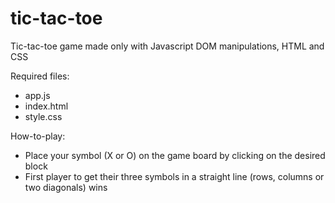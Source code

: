 # tic-tac-toe
Tic-tac-toe game made only with Javascript DOM manipulations, HTML and CSS

Required files:
- app.js
- index.html
- style.css

How-to-play:
- Place your symbol (X or O) on the game board by clicking on the desired block
- First player to get their three symbols in a straight line (rows, columns or two diagonals) wins
